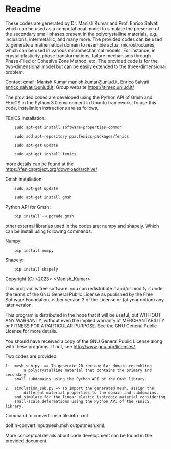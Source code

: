 # Readme
These codes are generated by Dr. Manish Kumar and Prof. Enrico Salvati
which can be used as a computational model to simulate the presence of
the secondary small phases present in the polycrystalline materials, 
e.g., inclusions, intermetallic, and many more. The provided codes can
be used to generate a mathematical domain to resemble actual microstructures,
which can be used in various micromechanical models. For instance, in crystal
plasticity, phase transformations, failure mechanisms through Phase-Filed or
Cohesive Zone Method, etc. The provided code is for the two-dimensional model
but can be easily extended to the three-dimensional problem.

Contact email: Manish Kumar <manish.kumar@uniud.it>, Enrico Salvati
<enrico.salvati@uniud.it>, Group website https://simed.uniud.it/

The provided codes are developed using the Python API of Gmsh and 
FEniCS in the Python 3.0 environment in Ubuntu framework.
To use this code, installation instructions are as follows,

FEniCS installation:

        sudo apt-get install software-properties-common
	
        sudo add-apt-repository ppa:fenics-packages/fenics
	
        sudo apt-get update
	
        sudo apt-get install fenics

more details can be found at the https://fenicsproject.org/download/archive/

Gmsh installation:

        sudo apt-get update
	
        sudo apt-get install gmsh

Python API for Gmsh:

        pip install --upgrade gmsh
	
other external libraries used in the codes are: numpy and shapely.
Which can be install using following commands.

Numpy:

        pip install numpy

Shapely:

        pip install shapely


Copyright (C) <2023>  <Manish_Kumar>

This program is free software: you can redistribute it and/or modify
it under the terms of the GNU General Public License as published by
the Free Software Foundation, either version 3 of the License or 
(at your option) any later version.

This program is distributed in the hope that it will be useful, 
but WITHOUT ANY WARRANTY, without even the implied warranty of 
MERCHANTABILITY or FITNESS FOR A PARTICULAR PURPOSE. See the 
GNU General Public License for more details.

You should have received a copy of the GNU General Public License 
along with these programs. If not, see <http://www.gnu.org/licenses/>.

Two codes are provided: 
	
	1.	mesh_sub.py  => To generate 2D rectangular domain resembling
         	a polycrystalline material that contains the primary and secondary
		small subdomains using the Python API of the Gmsh library.

	2.	simulation_sub.py => To import the generated mesh, assign the 
	        different material properties to the domain and subdomains, 
		and simulate for the linear elastic isotropic material considering
		small-scale deformations using the Python API of the FEniCS library.

Command to convert .msh file into .xml

dolfin-convert inputmesh.msh outputmesh.xml.


More conceptual details about code development can be found in the provided document.
